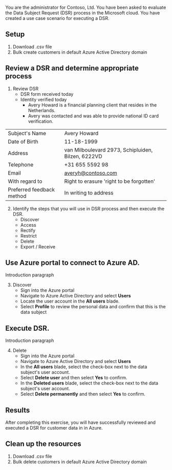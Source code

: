 You are the administrator for Contoso, Ltd. You have been asked to evaluate the Data Subject Request (DSR) process in the Microsoft cloud. You have created a use case scenario for executing a DSR.

## Setup

1. Download .csv file
2. Bulk create customers in default Azure Active Directory domain

## Review a DSR and determine appropriate process

1. Review DSR
	- DSR form received today
	- Identity verified today
		- Avery Howard is a financial planning client that resides in the Netherlands.
		- Avery was contacted and was able to provide national ID card verification.

|||
|---|---|
|Subject's Name|Avery Howard|
|Date of Birth|11-18-1999|
|Address|van Milboulevard 2973, Schipluiden, Bilzen, 6222VD|
|Telephone|+31 655 5592 98|
|Email|averyh@contoso.com|
|With regard to|Right to erasure 'right to be forgotten'|
|Preferred feedback method|In writing to address|


2. Identify the steps that you will use in DSR process and then execute the DSR.
    * Discover
    * Access
    * Rectify
    * Restrict
    * Delete
    * Export / Receive

## Use Azure portal to connect to Azure AD. 
Introduction paragraph

3. Discover
    * Sign into the Azure portal
    * Navigate to Azure Active Directory and select **Users**
    * Locate the user account in the **All users** blade.
    * Select **Profile** to review the personal data and confirm that this is the data subject
    

## Execute DSR. 
Introduction paragraph

4. Delete
    * Sign into the Azure portal
    * Navigate to Azure Active Directory and select **Users**
    * In the **All users** blade, select the check-box next to the data subject's user account.
    * Select **Delete user** and then select **Yes** to confirm. 
    * In the **Deleted users** blade, select the check-box next to the data subject's user account.
    * Select **Delete permanently** and then select **Yes** to confirm. 

## Results

After completing this exercise, you will have successfully reviewed and executed a DSR for customer data in in Azure.

## Clean up the resources

<!-- IMPORTANT, advise learners to shutdown or delete any Azure services to avoid incurring further cost in their subscription.  -->

1. Download .csv file
2. Bulk delete customers in default Azure Active Directory domain


